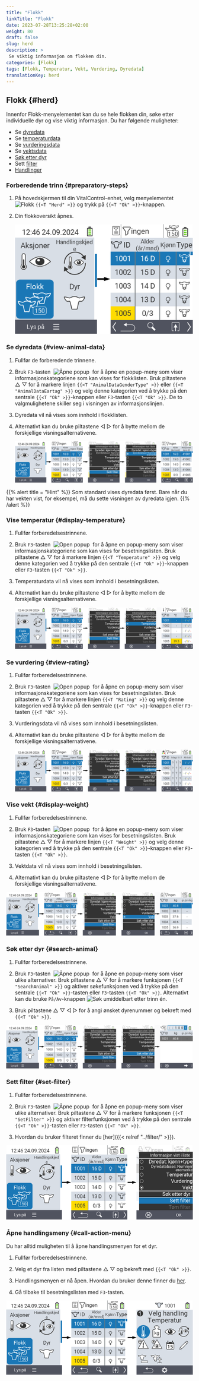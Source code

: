 ```yaml
---
title: "Flokk"
linkTitle: "Flokk"
date: 2023-07-28T13:25:28+02:00
weight: 80
draft: false
slug: herd
description: >
 Se viktig informasjon om flokken din.
categories: [Flokk]
tags: [Flokk, Temperatur, Vekt, Vurdering, Dyredata]
translationKey: herd
---
```

## Flokk {#herd}

Innenfor Flokk-menyelementet kan du se hele flokken din, søke etter individuelle dyr og vise viktig informasjon. Du har følgende muligheter:

- Se [dyredata](#view-animal-data)
- Se [temperaturdata](#display-temperature)
- Se [vurderingsdata](#view-rating)
- Se [vektsdata](#view-rating)
- [Søk etter dyr](#search-animal)
- Sett [filter](#set-filter)
- [Handlinger](#call-action-menu)

### Forberedende trinn {#preparatory-steps}

1. På hovedskjermen til din VitalControl-enhet, velg menyelementet <img src="/icons/main/herd.svg" width="60" align="bottom" alt="Flokk" /> `{{<T "Herd" >}}` og trykk på `{{<T "Ok" >}}`-knappen.

2. Din flokkoversikt åpnes.

    ![VitalControl: Meny Flokk](images/herde.png "Flokk")

### Se dyredata {#view-animal-data}

1. Fullfør de forberedende trinnene.

2. Bruk `F3`-tasten &nbsp;<img src="/icons/footer/open-popup.svg" width="15" align="bottom" alt="Åpne popup" />&nbsp; for å åpne en popup-meny som viser informasjonskategoriene som kan vises for flokklisten. Bruk piltastene △ ▽ for å markere linjen `{{<T "AnimalDataGenderType" >}}` eller `{{<T "AnimalDataEartag" >}}` og velg denne kategorien ved å trykke på den sentrale `{{<T "Ok" >}}`-knappen eller `F3`-tasten `{{<T "Ok" >}}`. De to valgmulighetene skiller seg i visningen av informasjonslinjen.

3. Dyredata vil nå vises som innhold i flokklisten.

4. Alternativt kan du bruke piltastene ◁ ▷ for å bytte mellom de forskjellige visningsalternativene.

    ![VitalControl: Meny Flokk](images/animaldata.png "Se dyredata")

{{% alert title = "Hint" %}}
Som standard vises dyredata først. Bare når du har vekten vist, for eksempel, må du sette visningen av dyredata igjen.
{{% /alert %}}

### Vise temperatur {#display-temperature}

1. Fullfør forberedelsestrinnene.

2. Bruk `F3`-tasten &nbsp;<img src="/icons/footer/open-popup.svg" width="15" align="bottom" alt="Open popup" />&nbsp; for å åpne en popup-meny som viser informasjonskategoriene som kan vises for besetningslisten. Bruk piltastene △ ▽ for å markere linjen `{{<T "Temperature" >}}` og velg denne kategorien ved å trykke på den sentrale `{{<T "Ok" >}}`-knappen eller `F3`-tasten `{{<T "Ok" >}}`.

3. Temperaturdata vil nå vises som innhold i besetningslisten.

4. Alternativt kan du bruke piltastene ◁ ▷ for å bytte mellom de forskjellige visningsalternativene.

    ![VitalControl: Menu Herd](images/temperature.png "Vise temperatur")

### Se vurdering {#view-rating}

1. Fullfør forberedelsestrinnene.

2. Bruk `F3`-tasten &nbsp;<img src="/icons/footer/open-popup.svg" width="15" align="bottom" alt="Open popup" />&nbsp; for å åpne en popup-meny som viser informasjonskategoriene som kan vises for besetningslisten. Bruk piltastene △ ▽ for å markere linjen `{{<T "Rating" >}}` og velg denne kategorien ved å trykke på den sentrale `{{<T "Ok" >}}`-knappen eller `F3`-tasten `{{<T "Ok" >}}`.

3. Vurderingsdata vil nå vises som innhold i besetningslisten.

4. Alternativt kan du bruke piltastene ◁ ▷ for å bytte mellom de forskjellige visningsalternativene.

    ![VitalControl: Menu Herd](images/rating.png "Se vurdering")

### Vise vekt {#display-weight}

1. Fullfør forberedelsestrinnene.

2. Bruk `F3`-tasten &nbsp;<img src="/icons/footer/open-popup.svg" width="15" align="bottom" alt="Open popup" />&nbsp; for å åpne en popup-meny som viser informasjonskategoriene som kan vises for besetningslisten. Bruk piltastene △ ▽ for å markere linjen `{{<T "Weight" >}}` og velg denne kategorien ved å trykke på den sentrale `{{<T "Ok" >}}`-knappen eller `F3`-tasten `{{<T "Ok" >}}`.

3. Vektdata vil nå vises som innhold i besetningslisten.

4. Alternativt kan du bruke piltastene ◁ ▷ for å bytte mellom de forskjellige visningsalternativene.

![VitalControl: Menu Herd](images/weight.png "Vis vekt")

### Søk etter dyr {#search-animal}

1. Fullfør forberedelsestrinnene.

2. Bruk `F3`-tasten &nbsp;<img src="/icons/footer/open-popup.svg" width="15" align="bottom" alt="Åpne popup" />&nbsp; for å åpne en popup-meny som viser ulike alternativer. Bruk piltastene △ ▽ for å markere funksjonen `{{<T "SearchAnimal" >}}` og aktiver søkefunksjonen ved å trykke på den sentrale `{{<T "Ok" >}}`-tasten eller `F3`-tasten `{{<T "Ok" >}}`. Alternativt kan du bruke `På/Av`-knappen <img src="/icons/footer/search.svg" width="15" align="bottom" alt="Søk" /> umiddelbart etter trinn én.

3. Bruk piltastene △ ▽ ◁ ▷ for å angi ønsket dyrenummer og bekreft med `{{<T "Ok" >}}`.

![VitalControl: Menu Herd](images/search.png "Søk etter dyr")

### Sett filter {#set-filter}

1. Fullfør forberedelsestrinnene.

2. Bruk `F3`-tasten &nbsp;<img src="/icons/footer/open-popup.svg" width="15" align="bottom" alt="Åpne popup" />&nbsp; for å åpne en popup-meny som viser ulike alternativer. Bruk piltastene △ ▽ for å markere funksjonen `{{<T "SetFilter" >}}` og aktiver filterfunksjonen ved å trykke på den sentrale `{{<T "Ok" >}}`-tasten eller `F3`-tasten `{{<T "Ok" >}}`.

3. Hvordan du bruker filteret finner du [her]({{< relref "../filter/" >}}).

![VitalControl: Menu Herd](images/setfilter.png "Søk etter dyr")

### Åpne handlingsmeny {#call-action-menu}

Du har alltid muligheten til å åpne handlingsmenyen for et dyr.

1. Fullfør forberedelsestrinnene.

2. Velg et dyr fra listen med piltastene △ ▽ og bekreft med `{{<T "Ok" >}}`.

3. Handlingsmenyen er nå åpen. Hvordan du bruker denne finner du [her](../actions).

4. Gå tilbake til besetningslisten med `F3`-tasten.

![VitalControl: Menu Herd](images/action.png "Åpne handlinger")
